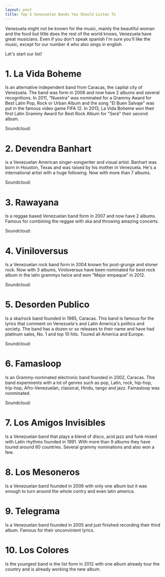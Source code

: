```yaml
---
layout: post
title: Top 5 Venezuelan Bands You Should Listen To
---
```


Venezuela might not be known for the music, mainly the beautiful woman and the food but little does the rest of the world knows, Venezuela have great musicians.
 Even if you don't speak spanish I'm sure you'll like the music, except for our number 4 who also sings in english.


Let's start our list!

# 1. La Vida Boheme
 Is an alternative independent band from Caracas, the capital city of Venezuela. The band was form in 2006 and now have 2 albums and several recognitions. 
In 2011, "Nuestra" was nominated for a Grammy Award for Best Latin Pop, Rock or Urban Album and the song "El Buen Salvaje" was put in the famous video game FIFA 12.
In  2013, La Vida Boheme won their first Latin Grammy Award for Best Rock Album for "Será" their second album.

Soundcloud:

# 2. Devendra Banhart
 is a Venezuelan American singer-songwriter and visual artist. Banhart was born in Houston, Texas and was raised by his mother in Venezuela. He's a international artist with a huge following.
  Now with more than 7 albums.
  
  Soundcloud:
  
# 3. Rawayana
 Is a reggae based Venezuelan band form in 2007 and now have 2 albums. Famous for combining the reggae with ska and throwing amazing concerts. 
 
 Soundcloud:
 
# 4. Viniloversus
Is a Venezuelan rock band form in 2004 known for post-grunge and stoner rock. Now with 3 albums, Viniloversus have been nominated for best rock album in the latin grammys twice and won "Mejor empaque" in 2012.

Soundcloud:

# 5. Desorden Publico
Is a ska/rock band founded in 1985, Caracas. This band is famous for the lyrics that comment on Venezuela's and Latin America's politics and society. The band has a dozen or so releases to their name and have had platinum sales, No. 1 and top 10 hits. 
Toured all America and Europe.

Soundcloud:

# 6. Famasloop
Is an Grammy-nominated electronic band founded in 2002, Caracas. This band experiments with a lot of genres such as pop, Latin, rock, hip-hop, trip-hop, Afro-Venezuelan, classical, Hindu, tango and jazz.
Famasloop was nonminated.

Soundcloud:
# 7. Los Amigos Invisibles
 Is a Venezuelan band that plays a blend of disco, acid jazz and funk mixed with Latin rhythms founded in 1991. With more than 9 albums they have toured around 60 countries. Several grammy nominations and also won a few. 

# 8. Los Mesoneros
Is a Venezuelan band founded in 2006 with only one album but it was enough to turn around the whole contry and even latin america. 

# 9. Telegrama
Is a Venezuelan band founded in 2005 and just finished recording their third album. Famous for their unconvinient lyrics.

# 10. Los Colores
Is the youngest band is the list form in 2012 with one album already tour the country and is already working the new album.
